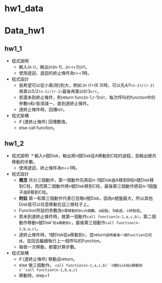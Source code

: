 # hw1_data
# Data_hw1
## hw1_1
* 程式說明
  * 輸入(n r)，輸出(n(n-1)...(n-r+1))/r!。
  * 使用遞迴，遞迴的終止條件為r==1時。
* 程式設計
  * 我希望可以從小乘(除)到大，例如:(n r)=(6 3)時，可以先4/1`(n-2)/(r-2)`再乘以5/2`(n-1)/(r-1)`最後再乘以6/3`n/r`。
  * 若還未到終止條件，則return func(n-1,r-1)n/r，每次呼叫的function中的參數n和r皆須減一，直到達終止條件。
  * 達終止條件時，回傳n/r。
* 程式架構
  * if (達終止條件) 回傳數值。
  * else call function。
## hw1_2
* 程式說明
  * 輸入n個Disk，輸出將n個Disk從A移動到C柱的過程，並輸出總共移動的步數。
  * 使用遞迴，終止條件為n==1時。
* 程式設計
  * **概念** 共分三個動作，第一個動作先將前n-1個Disk由A移到B柱n號Disk移到C柱，而而第二個動作將n號Disk移到C柱，最後第三個動作將前n-1個盤子由B移到C柱。
  * **附註** 第一和第三個動作代表已忽略n號Disk，因為n號盤最大，所以其他Disk皆可以任意移動在這三根柱子上。
  * Function所設的參數為n`需移動的Disk個數`、a`起點`、b`經過`、c`終點柱`。
  * 若未到達終止條件時，做第一個動作`call function(n-1,a,c,b)`，第二個動作移動n號Disk'`從a移動到c`，最後第三個動作`call function(n-1,b,a,c)`。
  * 達終止條件時，1號Disk從a移動到c，並return`這時最後一個Function已完成`，並回去繼續執行上一個呼叫的Function。
  * 每做一次移動，都要計算步數。
* 程式架構
  * if (達終止條件) 移動且return。
  * else 做三個動作。 `call function(n-1,a,c,b)``n號Disk從a移動到c``call function(n-1,b,a,c)`
  * 移動時，step+1

